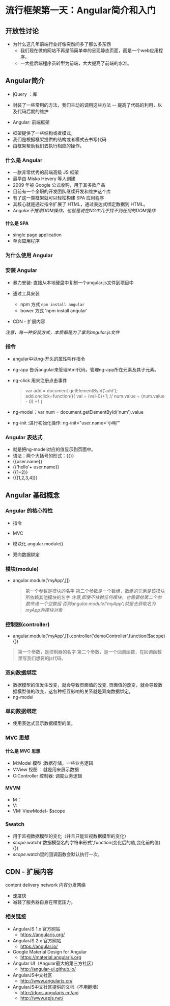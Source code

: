 # 流行框架第一天：Angular简介和入门

## 开放性讨论

- 为什么这几年前端行业好像突然间多了那么多东西
    + 我们现在做的网站不再是简简单单的呈现静态页面，而是一个web应用程序。
    + 一大批后端程序员转型为前端，大大提高了前端的水准。


## Angular简介
 - jQuery ：库
  + 封装了一些常用的方法，我们主动的调用这些方法
    -- 提高了代码的利用，以及代码后期的维护

 - Angular: 前端框架
  + 框架提供了一些结构或者模式，
  + 我们是根据框架提供的结构或者模式去书写代码
  + 由框架帮助我们去执行相应的操作。

### 什么是 Angular

- 一款非常优秀的前端高级 JS 框架
- 最早由 Misko Hevery 等人创建
- 2009 年被 Google 公式收购，用于其多款产品
- 目前有一个全职的开发团队继续开发和维护这个库
- 有了这一类框架就可以轻松构建 SPA 应用程序
- 其核心就是通过指令扩展了 HTML，通过表达式绑定数据到 HTML。
- *Angular不推崇DOM操作，也就是说在NG中几乎找不到任何的DOM操作*

#### 什么是 SPA
- single page application
- 单页应用程序

### 为什么使用 Angular



### 安装 Angular

- 暴力安装: 直接从本地硬盘中复制一个angular.js文件到项目中

- 通过工具安装
  + npm 方式 `npm install angular`
  + bower 方式 'npm install angular'

- CDN - 扩展内容

*注意，每一种安装方式，本质都是为了拿到angular.js文件*





### 指令
- angular中以ng-开头的属性叫作指令
- ng-app 告诉angular来管理html代码，管理ng-app所在元素及其子元素。
- ng-click 用来注册点击事件

  >var add = document.getElementById('add');
   add.onclick=function(){
    val = (val-0)+1; // num.value = (num.value - 0) +1
   }

- ng-model：var num = document.getElementById('num').value

- ng-init :进行初始化操作:  ng-init="user.name='小明'"

### Angular 表达式
- 就是把ng-model对应的值显示到页面中。
- 语法：两个大括号的形式：{{}}
- {{user.name}}
- {{'hello'+ user.name}}
- {{1+2}}
- {{[1,2,3,4]}}

## Angular 基础概念

### Angular 的核心特性

- 指令

- MVC

- 模块化  angular.module()

- 双向数据绑定

### 模块(module)
- angular.module('myApp',[])
  > 第一个参数是模块的名字
  > 第二个参数是一个数组，数组的元素是该模块所依赖其他模块的名字
*注意,即使不依赖任何模块，也需要给第二个参数传递一个空数组*
*否则angular.module('myApp')就是去获取名为myApp的模块对象*

### 控制器(controller)
- angular.module('myApp',[]).controller('demoController',function($scope){})
> 第一个参数，是控制器的名字
> 第二个参数，是一个回调函数，在回调函数里写我们想要的js代码。

### 双向数据绑定
- 数据模型的值发生改变，就会导致页面值的改变.
  页面值的改变，就会导致数据模型值的改变，这各种相互影响的关系就是双向数据绑定。
- ng-model

### 单向数据绑定
- 使用表达式显示数据模型的值。

### MVC 思想

#### 什么是 MVC 思想
- M:Model 模型  :数据存储，一些业务逻辑
- V:View  视图 ：就是用来展示数据
- C:Controller 控制器: 调度业务逻辑


#### MVVM 
- M：
- V:
- VM: ViewModel-  $scope

### $watch
- 用于监视数据模型的变化（并且只能监视数据模型的变化）
- $scope.$watch('数据模型名的字符串形式',function(变化后的值,变化前的值){})
- $scope.$watch里的回调函数会默认执行一次。



## CDN - 扩展内容
content delivery network 
内容分发网络

- 速度快
- 减轻了服务器自身在带宽压力。

### 相关链接

- AngularJS 1.x 官方网站
  + https://angularjs.org/
- AngularJS 2.x 官方网站
  + https://angular.io/
- Google Material Design for Angular
  + https://material.angularjs.org
- Angular UI（Angular最大的第三方社区）
  + http://angular-ui.github.io/
- AngularJS中文社区
  + http://www.angularjs.cn/
- AngularJS中文社区提供的文档（不用翻墙）
  + http://docs.angularjs.cn/api
  + http://www.apjs.net/